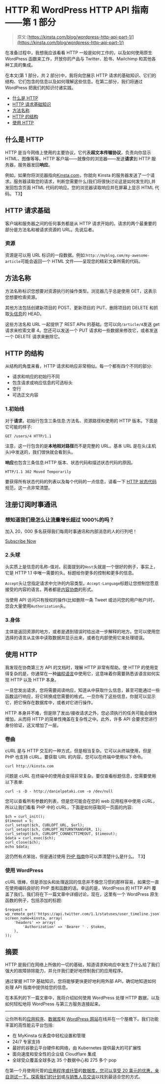# HTTP 和 WordPress HTTP API 指南——第 1 部分

> 原文:[https://kinsta.com/blog/wordpress-http-api-part-1/](https://kinsta.com/blog/wordpress-http-api-part-1/)

在准备过程中，我想我应该看看 HTTP 一般是如何工作的，以及如何使用原生 WordPress 函数来工作，开放你的产品与 Twitter、脸书、Mailchimp 和其他各种工具的集成。

在本文(第 1 部分，共 2 部分)中，我将向您展示 HTTP 请求的基础知识、它们的结构、它们包含的信息以及如何理解这些信息。在第二部分，我们将通过 WordPress 把我们的知识付诸实践。

*   [什么是 HTTP](#what-is-http)
*   [HTTP 请求基础知识](#http-request-basics)
*   [方法名称](#method-names)
*   [HTTP 的结构](#structure-of-http)
*   [使用 HTTP](#using-http)

## 什么是 HTTP

HTTP 是当今网络上使用的主要协议，它代表**超文本传输协议**，负责向你显示 HTML、图像等等。HTTP 客户端——就像你的浏览器——发送**请求**到 HTTP 服务器，服务器发回**响应**。

例如，如果你将浏览器指向[Kinsta.com](https://kinsta.com)，你就向 Kinsta 的服务器发送了一个请求。服务器读取您的请求，判断您需要什么(我们将很快讨论这是如何发生的),并发回包含页面 HTML 代码的响应。您的浏览器读取响应并在屏幕上显示 HTML 代码。
T3】

## HTTP 请求基础

客户端和服务器之间的任何事务都是从 HTTP 请求开始的。请求的两个最重要的部分是方法名和被请求资源的 URL。先说后者。

### 资源

资源是可以用 URL 标识的一段数据。例如:`http://myblog.com/my-awesome-article`可能会返回一个 HTML 文件——呈现您的精彩文章所需的代码。

## 方法名称

方法名称标识您想要对资源执行的操作类型。浏览器几乎总是使用 GET，这表示您想要检索资源。

其他方法包括创建新项目的 POST、更新项目的 PUT、删除项目的 DELETE 和抓取[头信息](https://kinsta.com/blog/cannot-modify-header-information-headers-already-sent-by/)的 HEAD。

这些方法名和 URL 一起提供了 REST APIs 的基础。您可以向`/article/4`发送 get 请求来检索文章 4。您还可以发送一个 PUT 请求和一些数据来修改它，或者发送一个 DELETE 请求来删除它。
<kinsta-advanced-cta language="en_US" type-int-post="4255" type-int-position="4"></kinsta-advanced-cta>

## HTTP 的结构

从结构的角度来看，HTTP 请求和响应非常相似。每一个都有四个不同的部分:

*   请求和响应的初始行不同
*   包含请求或响应信息的可选标头
*   空行
*   可选正文内容

### 1.初始线

对于**请求**，初始行包含三条信息:方法名、资源路径和使用的 HTTP 版本。下面是它可能的样子:

```
GET /users/4 HTTP/1.1
```

注意，这一行包含的是**本地相对路径**而不是完整的 URL。基本 URL 是在头(主机头)中发送的，我们很快就会看到头。

**响应**也包含三条信息:HTTP 版本、状态代码和描述状态代码的原因。

```
HTTP/1.1 302 Moved Temporarily
```

要获得所有状态代码的列表以及每个代码的一点信息，请看一下 [HTTP 状态代码](https://kinsta.com/blog/http-status-codes/)规范，这一点非常清楚。

 ## 注册订阅时事通讯



### 想知道我们是怎么让流量增长超过 1000%的吗？

加入 20，000 多名获得我们每周时事通讯和内部消息的人的行列吧！

[Subscribe Now](#newsletter)

### 2.头球

头实质上是信息的名称-值对。前面提到的`Host`头就是一个很好的例子，事实上，它是 HTTP 1.1 中唯一需要的头。标题给你更多的控制和更多的信息。

`Accept`头让您指定请求中允许的内容类型。`Accept-Language`标题让您控制您愿意接受的内容的语言。两者都是[内容协商](https://en.wikipedia.org/wiki/Content_negotiation)的形式。

当使用 API 访问只有授权的操作(比如删除一条 Tweet 或访问您的用户帐户)时，您会大量使用`Authorization`头。

### 3.身体

主体是返回资源的地方，或者是遇到错误时给出进一步解释的地方。您可以使用您选择的语言从主体中读取数据并显示出来，或者在内部使用它来处理错误。

## 使用 HTTP

我发现在协商第三方 API 的文档时，理解 HTTP 非常有帮助。使 HTTP 的使用变得复杂的是，你通常在一种[编程语言](https://kinsta.com/blog/scripting-languages/)中使用它，这意味着你需要熟悉该语言如何实现 HTTP 以及 HTTP 本身。

一旦您发出请求，您将需要阅读响应，知道从中获取什么信息，甚至可能通过一些函数运行响应，将它转换成您需要的格式。一旦你有了这些信息，你就可以显示它，把它保存在数据库中，或者对它进行操作。

HTTP 本身并不难，但是除了发出/接收请求之外，您必须执行的任务可能会很快增加，从而将 HTTP 的简单性掩盖在复杂性之中。此外，许多 API 会要求您进行身份验证，这又增加了一层。

### 卷曲

cURL 是与 HTTP 交互的一种方式，但是相当复杂。它可以从终端使用，但是 PHP 也支持 cURL。要获取 URL 的内容，您可以在终端中使用以下命令。

```
curl http://kinsta.com
```

问题是 cURL 在终端中的使用会变得非常复杂。要仅查看标题信息，您需要使用以下表单:

```
curl -s -D - http://danielpataki.com -o /dev/null
```

您可以查看所有参数的列表，但是您可能会在您的 web 应用程序中使用 cURL，所以让我们看看 PHP 中的 cURL，下面是如何获取同一页面的内容:

```
$ch = curl_init();
$timeout = 5;
curl_setopt($ch, CURLOPT_URL, $url);
curl_setopt($ch, CURLOPT_RETURNTRANSFER, 1);
curl_setopt($ch, CURLOPT_CONNECTTIMEOUT, $timeout);
$data = curl_exec($ch);
curl_close($ch);
echo $data;
```

这仍然有点笨拙，但是通过使用 [PHP 指南](http://php.net/manual/en/book.curl.php)你可以弄清楚什么是什么。
T3】

### 使用 WordPress

cURL 很棒，但是添加头和处理返回的信息并不像您习惯的那样容易，如果您一直在使用编码良好的 PHP 类和函数的话。幸运的是，WordPress 的 HTTP API 覆盖了我们。我们将在下一篇文章中详细讨论，现在，这里有一个 WordPress 原生函数的例子，包括添加的标题:

```
$request = wp_remote_get('https://api.twitter.com/1.1/statuses/user_timeline.json?screen_name=kinsta, array(
    'headers' => array(
        'Authorization' => 'Bearer ' . $token,
    ),
));
```

## 摘要

HTTP 是我们在网络上所做的一切的基础，知道请求和响应中发生了什么给了我们强大的故障排除能力，并允许我们更好地控制我们的应用程序。

通过掌握 HTTP 基础知识，您将能够更快更好地利用外部 API，确切地知道如何处理 API 指南中提供给您的信息。

在本系列的下一篇文章中，我将介绍如何使用 WordPress 处理 HTTP 数据，以及如何轻松地将 WordPress 与第三方服务连接起来。

* * *

让你所有的[应用程序](https://kinsta.com/application-hosting/)、[数据库](https://kinsta.com/database-hosting/)和 [WordPress 网站](https://kinsta.com/wordpress-hosting/)在线并在一个屋檐下。我们功能丰富的高性能云平台包括:

*   在 MyKinsta 仪表盘中轻松设置和管理
*   24/7 专家支持
*   最好的谷歌云平台硬件和网络，由 Kubernetes 提供最大的可扩展性
*   面向速度和安全性的企业级 Cloudflare 集成
*   全球受众覆盖全球多达 35 个数据中心和 275 多个 pop

在第一个月使用托管的[应用程序或托管](https://kinsta.com/application-hosting/)的[数据库，您可以享受 20 美元的优惠，亲自测试一下。探索我们的](https://kinsta.com/database-hosting/)[计划](https://kinsta.com/plans/)或[与销售人员交谈](https://kinsta.com/contact-us/)以找到最适合您的方式。